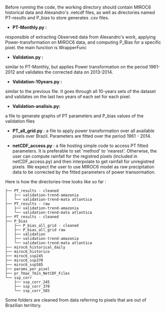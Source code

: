 Before running the code, the working directory should contain MIROC6 historical data and Alexandro's .netcdf files, as well as directories named PT-results and P_bias to store generates .csv files.

- **PT-Monthly.py :**
  
responsible of extracting Observed data from Alexandro's work, applying Power-transformation on MIROC6 data, and computing P_Bias for a specific pixel.
the main function is WrapperFunc

- **Validation.py :**
  
similar to PT-Monthly, but applies Power transformation on the period 1961-2012 and validates the corrected data on 2013-2014.

- **Validation-10years.py :**
  
similar to the previous file. It goes through all 10-years sets of the dataset and validates on the last two years of each set for each pixel.

- **Validation-analisis.py:**
  
a file to generate graphs of PT parameters and P_bias values of the validation files

- **PT_all_grid.py** :
  a file to apply power transformation over all available pixels over Brazil. Parameters are fitted over the period 1961 - 2014.

- **netCDF_access.py** :
  a file hosting simple code to access PT fitted parameters.
  It is preferable to set 'method' to 'nearest'.
  Otherwise, the user can compute rainfall for the registred pixels (included in netCDF_access.py) and then interpolate to get rainfall for unregistred pixels.
  We expect the user to use MIROC6 model as raw precipitation data to be corrected by the fitted parameters of power transormation.

Here is how the directories-tree looks like so far : 

    ├── PT_results - cleaned
    │   ├── validation-trend-amazonia
    │   └── validation-trend-mata atlantica
    ├── PT_results - raw
    │   ├── validation-trend-amazonia
    │   └── validation-trend-mata atlantica
    ├── PT_results - cleaned
    ├── P_bias
    │   ├── P_bias_all_grid - cleaned
    │   ├── P_bias_all_grid raw
    │   ├── validation
    │   ├── validation-trend-amazonia
    │   └── validation-trend-mata atlantica
    ├── miroc6_historical_daily
    ├── miroc6_historico
    ├── miroc6_ssp245
    ├── miroc6_ssp370
    ├── miroc6_ssp585
    ├── params_per_pixel
    ├── pr_Tmax_Tmin_NetCDF_Files
    └── ssp_corr
        ├── ssp_corr_245
        ├── ssp_corr_370
        └── ssp_corr_585
Some folders are cleaned from data referring to pixels that are out of Brazilian territory.

